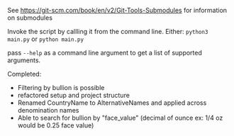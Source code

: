 See https://git-scm.com/book/en/v2/Git-Tools-Submodules for information on submodules


Invoke the script by callling it from the command line. Either:
`python3 main.py` or `python main.py`

pass `--help` as a command line argument to get a list of supported arguments.

Completed:
* Filtering by bullion is possible
* refactored setup and project structure
* Renamed CountryName to AlternativeNames and applied across denomination names
* Able to search for bullion by "face_value" (decimal of ounce ex: 1/4 oz would be 0.25 face value)

